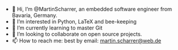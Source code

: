 - 👋 Hi, I’m @MartinScharrer, an embedded software engineer from Bavaria, Germany.
- 👀 I’m interested in Python, LaTeX and bee-keeping
- 🌱 I’m currently learning to master Git
- 💞️ I’m looking to collaborate on open source projects.
- 📫 How to reach me: best by email: martin.scharrer@web.de 

<!---
MartinScharrer/MartinScharrer is a ✨ special ✨ repository because its `README.md` (this file) appears on your GitHub profile.
You can click the Preview link to take a look at your changes.
--->
